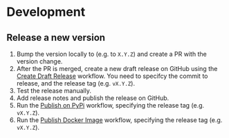 # Development

## Release a new version

1. Bump the version locally to (e.g. to `X.Y.Z`) and create a PR with the version change.
2. After the PR is merged, create a new draft release on GitHub using the
[Create Draft Release](https://github.com/MannLabs/alphadia/actions/workflows/create_release.yml) workflow.
You need to specifcy the commit to release, and the release tag (e.g. `vX.Y.Z`).
3. Test the release manually.
4. Add release notes and publish the release on GitHub.
5. Run the [Publish on PyPi](https://github.com/MannLabs/alphadia/actions/workflows/publish_on_pypi.yml) workflow,
specifying the release tag (e.g. `vX.Y.Z`).
6. Run the [Publish Docker Image](https://github.com/MannLabs/alphadia/actions/workflows/publish_docker_image.yml) workflow,
specifying the release tag (e.g. `vX.Y.Z`).
